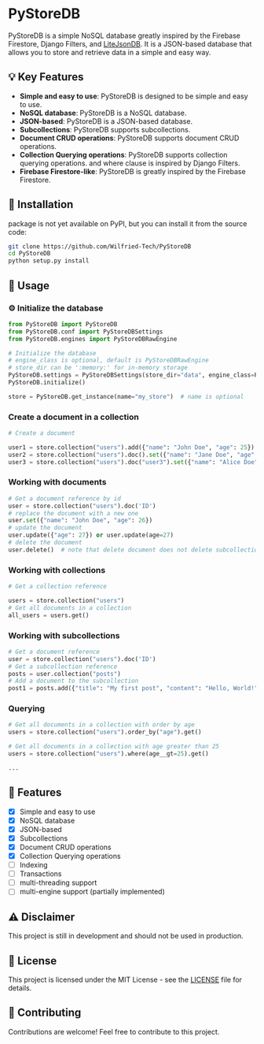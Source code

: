 # PyStoreDB

PyStoreDB is a simple NoSQL database greatly inspired by the Firebase Firestore, Django Filters,
and [LiteJsonDB](https://github.com/codingtuto/LiteJsonDB). It is a JSON-based
database that allows you to store and retrieve data in a simple and easy way.

## :bulb: Key Features

- **Simple and easy to use**: PyStoreDB is designed to be simple and easy to use.
- **NoSQL database**: PyStoreDB is a NoSQL database.
- **JSON-based**: PyStoreDB is a JSON-based database.
- **Subcollections**: PyStoreDB supports subcollections.
- **Document CRUD operations**: PyStoreDB supports document CRUD operations.
- **Collection Querying operations**: PyStoreDB supports collection querying operations. and where clause is inspired by
  Django Filters.
- **Firebase Firestore-like**: PyStoreDB is greatly inspired by the Firebase Firestore.

## :hammer: Installation

package is not yet available on PyPI, but you can install it from the source code:

```bash
git clone https://github.com/Wilfried-Tech/PyStoreDB
cd PyStoreDB
python setup.py install
```

## :book: Usage

### :gear: Initialize the database

```python
from PyStoreDB import PyStoreDB
from PyStoreDB.conf import PyStoreDBSettings
from PyStoreDB.engines import PyStoreDBRawEngine

# Initialize the database
# engine_class is optional, default is PyStoreDBRawEngine
# store_dir can be ':memory:' for in-memory storage
PyStoreDB.settings = PyStoreDBSettings(store_dir="data", engine_class=PyStoreDBRawEngine)
PyStoreDB.initialize()

store = PyStoreDB.get_instance(name="my_store")  # name is optional
```

### Create a document in a collection

```python
# Create a document

user1 = store.collection("users").add({"name": "John Doe", "age": 25})  # auto-generate id
user2 = store.collection("users").doc().set({"name": "Jane Doe", "age": 22})  # auto-generate id
user3 = store.collection("users").doc("user3").set({"name": "Alice Doe", "age": 30})
```

### Working with documents

```python
# Get a document reference by id
user = store.collection("users").doc('ID')
# replace the document with a new one
user.set({"name": "John Doe", "age": 26})
# update the document
user.update({"age": 27}) or user.update(age=27)
# delete the document
user.delete()  # note that delete document does not delete subcollections
```

### Working with collections

```python
# Get a collection reference

users = store.collection("users")
# Get all documents in a collection
all_users = users.get()
```

### Working with subcollections

```python
# Get a document reference
user = store.collection("users").doc('ID')
# Get a subcollection reference
posts = user.collection("posts")
# Add a document to the subcollection
post1 = posts.add({"title": "My first post", "content": "Hello, World!"})
```

### Querying

```python
# Get all documents in a collection with order by age
users = store.collection("users").order_by("age").get()

# Get all documents in a collection with age greater than 25
users = store.collection("users").where(age__gt=25).get()

...
```

## :rocket: Features

- [x] Simple and easy to use
- [x] NoSQL database
- [x] JSON-based
- [x] Subcollections
- [x] Document CRUD operations
- [x] Collection Querying operations
- [ ] Indexing
- [ ] Transactions
- [ ] multi-threading support
- [ ] multi-engine support (partially implemented)

## :warning: Disclaimer

This project is still in development and should not be used in production.

## :page_facing_up: License

This project is licensed under the MIT License - see the [LICENSE](LICENSE) file for details.

## :handshake: Contributing

Contributions are welcome! Feel free to contribute to this project.